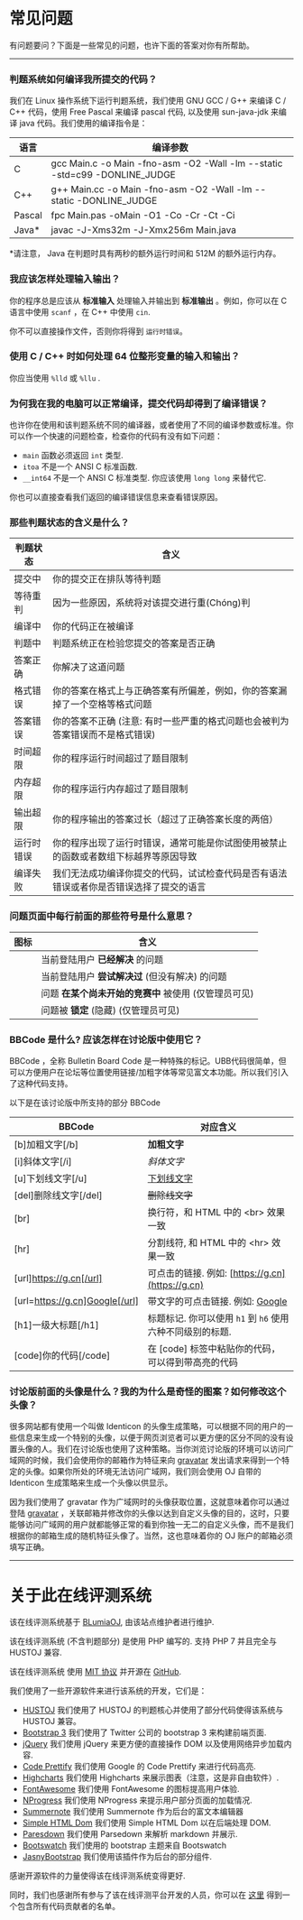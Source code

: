# 常见问题

<!-- 您可以适当编辑该段文字以使得它与您 OJ 的实际情况对应 -->

有问题要问？下面是一些常见的问题，也许下面的答案对你有所帮助。

---------------------------------

### 判题系统如何编译我所提交的代码？

我们在 Linux 操作系统下运行判题系统，我们使用 GNU GCC / G++ 来编译 C / C++ 代码，使用 Free Pascal 来编译 pascal 代码, 以及使用 sun-java-jdk 来编译 java 代码。我们使用的编译指令是：

语言	                | 编译参数
------------------------|-----------------------------
C						| gcc Main.c -o Main -fno-asm -O2 -Wall -lm --static -std=c99 -DONLINE_JUDGE
C++						| g++ Main.cc -o Main -fno-asm -O2 -Wall -lm --static -DONLINE_JUDGE
Pascal					| fpc Main.pas -oMain -O1 -Co -Cr -Ct -Ci
Java*					| javac -J-Xms32m -J-Xmx256m Main.java

*请注意， Java 在判题时具有两秒的额外运行时间和 512M 的额外运行内存。

### 我应该怎样处理输入输出？

你的程序总是应该从 __标准输入__ 处理输入并输出到 __标准输出__ 。例如，你可以在 C 语言中使用 `scanf` ，在 C++ 中使用 `cin`.

你不可以直接操作文件，否则你将得到 `运行时错误`。

### 使用 C / C++ 时如何处理 64 位整形变量的输入和输出？

你应当使用 `%lld` 或 `%llu` .

### 为何我在我的电脑可以正常编译，提交代码却得到了编译错误？

也许你在使用和该判题系统不同的编译器，或者使用了不同的编译参数或标准。你可以作一个快速的问题检查，检查你的代码有没有如下问题：

 - `main` 函数必须返回 `int` 类型.
 - `itoa` 不是一个 ANSI C 标准函数.
 - `__int64` 不是一个 ANSI C 标准类型. 你应该使用 `long long` 来替代它.

你也可以直接查看我们返回的编译错误信息来查看错误原因。

### 那些判题状态的含义是什么？

判题状态		| 含义
----------------|----------
提交中			| 你的提交正在排队等待判题
等待重判		| 因为一些原因，系统将对该提交进行重(Chóng)判
编译中			| 你的代码正在被编译
判题中			| 判题系统正在检验您提交的答案是否正确
答案正确		| 你解决了这道问题
格式错误		| 你的答案在格式上与正确答案有所偏差，例如，你的答案漏掉了一个空格等格式问题
答案错误		| 你的答案不正确 (注意: 有时一些严重的格式问题也会被判为答案错误而不是格式错误)
时间超限		| 你的程序运行时间超过了题目限制
内存超限		| 你的程序运行内存超过了题目限制
输出超限		| 你的程序输出的答案过长（超过了正确答案长度的两倍）
运行时错误		| 你的程序出现了运行时错误，通常可能是你试图使用被禁止的函数或者数组下标越界等原因导致
编译失败		| 我们无法成功编译你提交的代码，试试检查代码是否有语法错误或者你是否错误选择了提交的语言

### 问题页面中每行前面的那些符号是什么意思？

图标                       | 含义 
---------------------------|-----------------------------
<i style='color: green;' class='fa fa-check'/> | 当前登陆用户 __已经解决__ 的问题
<i style='color: orange;' class='fa fa-dot-circle-o'/> | 当前登陆用户 __尝试解决过__ (但没有解决) 的问题
<i class='fa fa-clock-o'/> | 问题 __在某个尚未开始的竞赛中__ 被使用 (仅管理员可见)
<i class='fa fa-lock'/>    | 问题被 __锁定__ (隐藏) (仅管理员可见)

### BBCode 是什么? 应该怎样在讨论版中使用它？

BBCode ，全称 Bulletin Board Code 是一种特殊的标记。UBB代码很简单，但可以方便用户在论坛等位置使用链接/加粗字体等常见富文本功能。所以我们引入了这种代码支持。

以下是在该讨论版中所支持的部分 BBCode

BBCode                  | 对应含义
------------------------|-------------------
[b]加粗文字[/b]			| __加粗文字__
[i]斜体文字[/i]			| _斜体文字_
[u]下划线文字[/u]		| <u>下划线文字</u>
[del]删除线文字[/del]	| ~~删除线文字~~
[br]					| 换行符，和 HTML 中的 &lt;br&gt; 效果一致
[hr]					| 分割线符, 和 HTML 中的 &lt;hr&gt; 效果一致
[url]https://g.cn[/url] | 可点击的链接. 例如: [https://g.cn](https://g.cn)
[url=https://g.cn]Google[/url] | 带文字的可点击链接. 例如: [Google](https://g.cn)
[h1]一级大标题[/h1]		| 标题标记. 你可以使用 `h1` 到 `h6` 使用六种不同级别的标题.
[code]你的代码[/code]	| 在 [code] 标签中粘贴你的代码，可以得到带高亮的代码

### 讨论版前面的头像是什么？我的为什么是奇怪的图案？如何修改这个头像？

很多网站都有使用一个叫做 Identicon 的头像生成策略，可以根据不同的用户的一些信息来生成一个特别的头像，以便于网页浏览者可以更方便的区分不同的没有设置头像的人。我们在讨论版也使用了这种策略。当你浏览讨论版的环境可以访问广域网的时候，我们会使用你的邮箱作为特征来向 [gravatar](http://cn.gravatar.com/) 发出请求来得到一个特定的头像。如果你所处的环境无法访问广域网，我们则会使用 OJ 自带的 Identicon 生成策略来生成一个头像以供显示。

因为我们使用了 gravatar 作为广域网时的头像获取位置，这就意味着你可以通过登陆 [gravatar](http://cn.gravatar.com/) ，关联邮箱并修改你的头像以达到自定义头像的目的，这时，只要能够访问广域网的用户就都能够正常的看到你独一无二的自定义头像，而不是我们根据你的邮箱生成的随机特征头像了。当然，这也意味着你的 OJ 账户的邮箱必须填写正确。

---------------------------------

# 关于此在线评测系统

<!-- 如有需要，您可以根据实际情况编辑该段文字 -->

该在线评测系统基于 [BLumiaOJ](https://github.com/BLumia/BLumiaOJ/), 由该站点维护者进行维护.

该在线评测系统 (不含判题部分) 是使用 PHP 编写的. 支持 PHP 7 并且完全与 HUSTOJ 兼容.

该在线评测系统 使用 [MIT 协议](https://github.com/BLumia/BLumiaOJ/blob/master/LICENSE) 并开源在 [GitHub](https://github.com/BLumia/BLumiaOJ/).

我们使用了一些开源软件来进行该系统的开发，它们是：

 - [HUSTOJ](https://github.com/zhblue/hustoj) 我们使用了 HUSTOJ 的判题核心并使用了部分代码使得该系统与 HUSTOJ 兼容。
 - [Bootstrap 3](https://getbootstrap.com/) 我们使用了 Twitter 公司的 bootstrap 3 来构建前端页面.
 - [jQuery](https://jquery.com/) 我们使用 jQuery 来更方便的直接操作 DOM 以及使用网络异步加载内容.
 - [Code Prettify](https://github.com/google/code-prettify) 我们使用 Google 的 Code Prettify 来进行代码高亮.
 - [Highcharts](https://www.highcharts.com/) 我们使用 Highcharts 来展示图表（注意，这是非自由软件）.
 - [FontAwesome](http://fontawesome.io/) 我们使用 FontAwesome 的图标提高用户体验.
 - [NProgress](https://ricostacruz.com/nprogress/) 我们使用 NProgress 来提示用户部分页面的加载情况.
 - [Summernote](http://summernote.org/) 我们使用 Summernote 作为后台的富文本编辑器
 - [Simple HTML Dom](http://simplehtmldom.sourceforge.net/) 我们使用 Simple HTML Dom 以在后端处理 DOM.
 - [Paresdown](https://github.com/erusev/parsedown) 我们使用 Parsedown 来解析 markdown 并展示.
 - [Bootswatch](https://bootswatch.com/) 我们使用的 bootstrap 主题来自 Bootswatch
 - [JasnyBootstrap](http://www.jasny.net/bootstrap/) 我们使用该插件作为后台的部分组件.
 
感谢开源软件的力量使得该在线评测系统变得更好.

同时，我们也感谢所有参与了该在线评测平台开发的人员，你可以在 [这里](https://github.com/BLumia/BLumiaOJ/blob/master/AUTHORS) 得到一个包含所有代码贡献者的名单。
 
<script>
$("table").addClass("table table-hover");
</script>